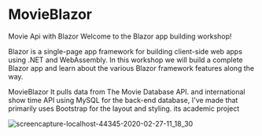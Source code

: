 # MovieBlazor
Movie Api with Blazor
Welcome to the Blazor app building workshop!

Blazor is a single-page app framework for building client-side web apps using .NET and WebAssembly. In this workshop we will build a complete Blazor app and learn about the various Blazor framework features along the way.

MovieBlazor It pulls data from The Movie Database API. and international show time API
using MySQL for the back-end database, 
I've made that primarily uses Bootstrap for the layout and styling.
its academic project


![screencapture-localhost-44345-2020-02-27-11_18_30](https://user-images.githubusercontent.com/58266383/75462929-076d9080-5953-11ea-89bb-160b4af499cf.jpg)

